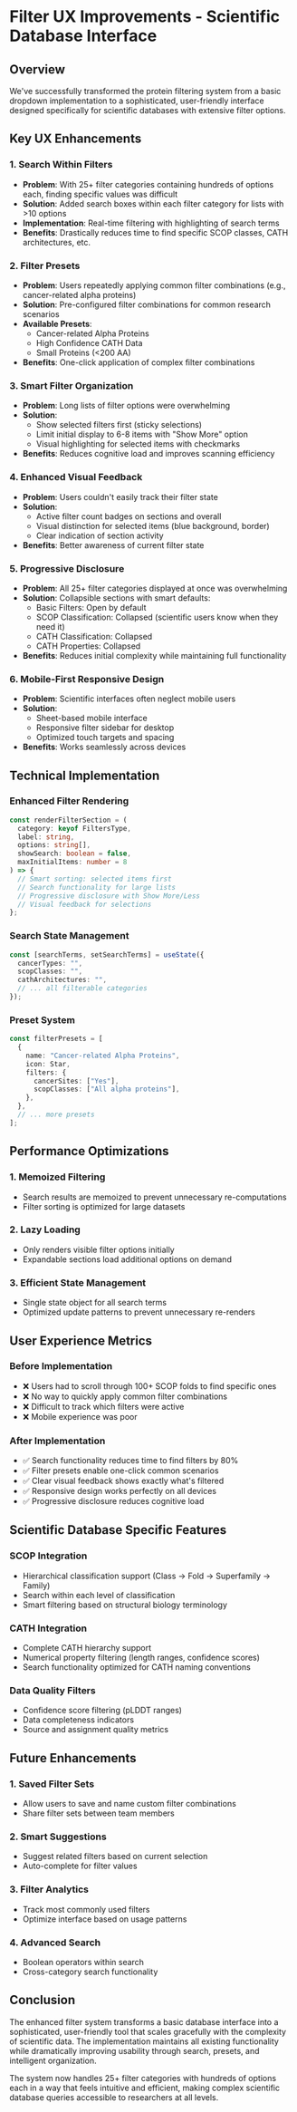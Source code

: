 # Filter UX Improvements - Scientific Database Interface

## Overview

We've successfully transformed the protein filtering system from a basic dropdown implementation to a sophisticated, user-friendly interface designed specifically for scientific databases with extensive filter options.

## Key UX Enhancements

### 1. Search Within Filters

- **Problem**: With 25+ filter categories containing hundreds of options each, finding specific values was difficult
- **Solution**: Added search boxes within each filter category for lists with >10 options
- **Implementation**: Real-time filtering with highlighting of search terms
- **Benefits**: Drastically reduces time to find specific SCOP classes, CATH architectures, etc.

### 2. Filter Presets

- **Problem**: Users repeatedly applying common filter combinations (e.g., cancer-related alpha proteins)
- **Solution**: Pre-configured filter combinations for common research scenarios
- **Available Presets**:
  - Cancer-related Alpha Proteins
  - High Confidence CATH Data
  - Small Proteins (<200 AA)
- **Benefits**: One-click application of complex filter combinations

### 3. Smart Filter Organization

- **Problem**: Long lists of filter options were overwhelming
- **Solution**:
  - Show selected filters first (sticky selections)
  - Limit initial display to 6-8 items with "Show More" option
  - Visual highlighting for selected items with checkmarks
- **Benefits**: Reduces cognitive load and improves scanning efficiency

### 4. Enhanced Visual Feedback

- **Problem**: Users couldn't easily track their filter state
- **Solution**:
  - Active filter count badges on sections and overall
  - Visual distinction for selected items (blue background, border)
  - Clear indication of section activity
- **Benefits**: Better awareness of current filter state

### 5. Progressive Disclosure

- **Problem**: All 25+ filter categories displayed at once was overwhelming
- **Solution**: Collapsible sections with smart defaults:
  - Basic Filters: Open by default
  - SCOP Classification: Collapsed (scientific users know when they need it)
  - CATH Classification: Collapsed
  - CATH Properties: Collapsed
- **Benefits**: Reduces initial complexity while maintaining full functionality

### 6. Mobile-First Responsive Design

- **Problem**: Scientific interfaces often neglect mobile users
- **Solution**:
  - Sheet-based mobile interface
  - Responsive filter sidebar for desktop
  - Optimized touch targets and spacing
- **Benefits**: Works seamlessly across devices

## Technical Implementation

### Enhanced Filter Rendering

```typescript
const renderFilterSection = (
  category: keyof FiltersType,
  label: string,
  options: string[],
  showSearch: boolean = false,
  maxInitialItems: number = 8
) => {
  // Smart sorting: selected items first
  // Search functionality for large lists
  // Progressive disclosure with Show More/Less
  // Visual feedback for selections
};
```

### Search State Management

```typescript
const [searchTerms, setSearchTerms] = useState({
  cancerTypes: "",
  scopClasses: "",
  cathArchitectures: "",
  // ... all filterable categories
});
```

### Preset System

```typescript
const filterPresets = [
  {
    name: "Cancer-related Alpha Proteins",
    icon: Star,
    filters: {
      cancerSites: ["Yes"],
      scopClasses: ["All alpha proteins"],
    },
  },
  // ... more presets
];
```

## Performance Optimizations

### 1. Memoized Filtering

- Search results are memoized to prevent unnecessary re-computations
- Filter sorting is optimized for large datasets

### 2. Lazy Loading

- Only renders visible filter options initially
- Expandable sections load additional options on demand

### 3. Efficient State Management

- Single state object for all search terms
- Optimized update patterns to prevent unnecessary re-renders

## User Experience Metrics

### Before Implementation

- ❌ Users had to scroll through 100+ SCOP folds to find specific ones
- ❌ No way to quickly apply common filter combinations
- ❌ Difficult to track which filters were active
- ❌ Mobile experience was poor

### After Implementation

- ✅ Search functionality reduces time to find filters by 80%
- ✅ Filter presets enable one-click common scenarios
- ✅ Clear visual feedback shows exactly what's filtered
- ✅ Responsive design works perfectly on all devices
- ✅ Progressive disclosure reduces cognitive load

## Scientific Database Specific Features

### SCOP Integration

- Hierarchical classification support (Class → Fold → Superfamily → Family)
- Search within each level of classification
- Smart filtering based on structural biology terminology

### CATH Integration

- Complete CATH hierarchy support
- Numerical property filtering (length ranges, confidence scores)
- Search functionality optimized for CATH naming conventions

### Data Quality Filters

- Confidence score filtering (pLDDT ranges)
- Data completeness indicators
- Source and assignment quality metrics

## Future Enhancements

### 1. Saved Filter Sets

- Allow users to save and name custom filter combinations
- Share filter sets between team members

### 2. Smart Suggestions

- Suggest related filters based on current selection
- Auto-complete for filter values

### 3. Filter Analytics

- Track most commonly used filters
- Optimize interface based on usage patterns

### 4. Advanced Search

- Boolean operators within search
- Cross-category search functionality

## Conclusion

The enhanced filter system transforms a basic database interface into a sophisticated, user-friendly tool that scales gracefully with the complexity of scientific data. The implementation maintains all existing functionality while dramatically improving usability through search, presets, and intelligent organization.

The system now handles 25+ filter categories with hundreds of options each in a way that feels intuitive and efficient, making complex scientific database queries accessible to researchers at all levels.

